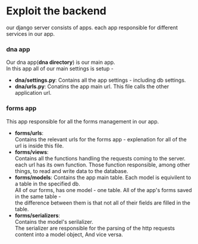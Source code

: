 # Exploit the backend
our django server consists of apps. each app responsible for different services in our app.

### dna app
Our dna app(**dna directory**) is our main app.  
In this app all of our main settings is setup - 
- **dna/settings.py**:
  Contains all the app settings - including db settings.
- **dna/urls.py**:
  Conatins the app main url. This file calls the other application url.
  
### forms app
  This app responsible for all the forms management in our app.
  - **forms/urls**:  
    Contains the relevant urls for the forms app - explenation for all of the url is inside this file.
  - **forms/views**:  
    Contains all the functions handling the requests coming to the server. each url has its own function.
    Those function responsible, among other things, to read and write data to the database.
  - **forms/models**:
    Contains the app main table. Each model is equivilent to a table in the specified db.  
    All of our forms, has one model - one table. All of the app's forms saved in the same table -  
    the difference between them is that not all of their fields are filled in the table.  
  - **forms/serializers**:  
    Contains the model's serilalizer.  
    The serializer are responsible for the parsing of the http requests content into a model object, And vice versa.
